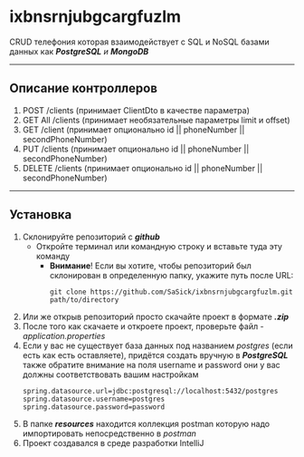 # ixbnsrnjubgcargfuzlm

CRUD телефония которая взаимодействует с SQL и NoSQL 
базами данных как ***PostgreSQL*** *и* ***MongoDB***

___

## Описание контроллеров

1. POST /clients (принимает ClientDto в качестве параметра)
2. GET All /clients (принимает необязательные параметры limit и оffset)
3. GET /client (принимает опционально id || phoneNumber || secondPhoneNumber)
4. PUT /clients (принимает опционально id || phoneNumber || secondPhoneNumber)
5. DELETE /clients (принимает опционально id || phoneNumber || secondPhoneNumber)


___

## Установка 

1. Склонируйте репозиторий с ***github*** 
   + Откройте терминал или командную строку и вставьте туда эту команду
        * **Внимание**! Если вы хотите, чтобы репозиторий был склонирован в определенную папку, укажите путь после URL:
            ```shell
            git clone https://github.com/SaSick/ixbnsrnjubgcargfuzlm.git path/to/directory
            ```
2. Или же открыв репозиторий просто скачайте проект в формате ***.zip***
3. После того как скачаете и откроете проект, проверьте
    файл - *application.properties*
4. Если у вас не существует база данных под названием *postgres* (если есть как есть оставляете), придётся создать вручную в ***PostgreSQL***
    также обратите внимание на поля username и password они у вас должны соответствовать вашим настройкам
    ```properties
    spring.datasource.url=jdbc:postgresql://localhost:5432/postgres
    spring.datasource.username=postgres
    spring.datasource.password=password
    ```
5. В папке ***resources*** находится коллекция postman которую надо импортировать непосредственно в *postman*
6. Проект создавался в среде разработки IntelliJ
    
